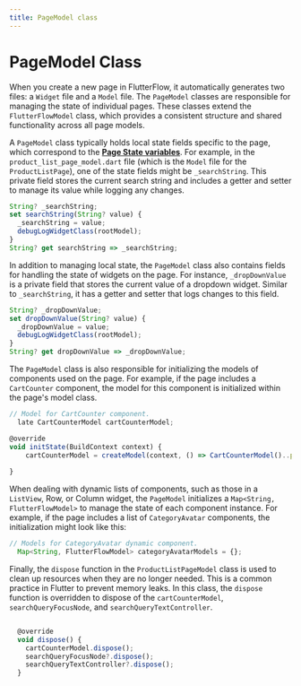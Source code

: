 ```yaml
---
title: PageModel class
---
```

# PageModel Class

When you create a new page in FlutterFlow, it automatically generates two files: a `Widget` file and a `Model` file. The `PageModel` classes are responsible for managing the state of individual pages. These classes extend the `FlutterFlowModel` class, which provides a consistent structure and shared functionality across all page models.

A `PageModel` class typically holds local state fields specific to the page, which correspond to the **[Page State variables](#)**. For example, in the `product_list_page_model.dart` file (which is the `Model` file for the `ProductListPage`), one of the state fields might be `_searchString`. This private field stores the current search string and includes a getter and setter to manage its value while logging any changes.

```js
String? _searchString;
set searchString(String? value) {
  _searchString = value;
  debugLogWidgetClass(rootModel);
}
String? get searchString => _searchString;
```

In addition to managing local state, the `PageModel` class also contains fields for handling the state of widgets on the page. For instance, `_dropDownValue` is a private field that stores the current value of a dropdown widget. Similar to `_searchString`, it has a getter and setter that logs changes to this field.

```js
String? _dropDownValue;
set dropDownValue(String? value) {
  _dropDownValue = value;
  debugLogWidgetClass(rootModel);
}
String? get dropDownValue => _dropDownValue;
```

The `PageModel` class is also responsible for initializing the models of components used on the page. For example, if the page includes a `CartCounter` component, the model for this component is initialized within the page's model class.

```js
// Model for CartCounter component.
  late CartCounterModel cartCounterModel;

@override
void initState(BuildContext context) {
    cartCounterModel = createModel(context, () => CartCounterModel()..parentModel = this);
    
}
```

When dealing with dynamic lists of components, such as those in a `ListView`, Row, or Column widget, the `PageModel` initializes a `Map<String, FlutterFlowModel>` to manage the state of each component instance. For example, if the page includes a list of `CategoryAvatar` components, the initialization might look like this:

```js
// Models for CategoryAvatar dynamic component.
  Map<String, FlutterFlowModel> categoryAvatarModels = {};

```

Finally, the `dispose` function in the `ProductListPageModel` class is used to clean up resources when they are no longer needed. This is a common practice in Flutter to prevent memory leaks.  In this class, the `dispose` function is overridden to dispose of the `cartCounterModel`, `searchQueryFocusNode`, and `searchQueryTextController`.

```js

  @override
  void dispose() {
    cartCounterModel.dispose();
    searchQueryFocusNode?.dispose();
    searchQueryTextController?.dispose();
  }
```